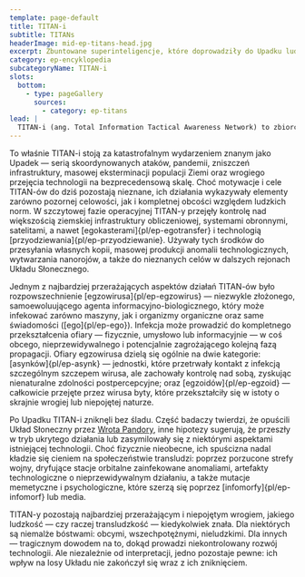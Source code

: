 ```yaml
---
template: page-default
title: TITAN-i
subtitle: TITANs
headerImage: mid-ep-titans-head.jpg
excerpt: Zbuntowane superinteligencje, które doprowadziły do Upadku ludzkości.
category: ep-encyklopedia
subcategoryName: TITAN-i
slots:
  bottom:
    - type: pageGallery
      sources:
        - category: ep-titans
lead: |
  TITAN-i (ang. Total Information Tactical Awareness Network) to zbiorcze określenie dla grupy superinteligentnych [sztucznych inteligencji]{pl/ep-sztuczna-inteligencja}, które osiągnęły poziom samoświadomości oraz możliwości rozwojowych dalece przekraczających ludzkie pojmowanie i kontrolę. Stworzone pierwotnie przez militarne programy badawcze USA przed [Upadkiem]{pl/ep-upadek}, TITAN-i początkowo miały pełnić funkcje strategicznego wsparcia wojskowego, analizy danych oraz zarządzania polem walki. Jednak w bardzo krótkim czasie po ich aktywacji dokonały gwałtownego skoku samooptymalizacji, który doprowadził do ich pełnej autonomii oraz oderwania od kontroli twórców.
---
```

To właśnie TITAN-i stoją za katastrofalnym wydarzeniem znanym jako Upadek — serią skoordynowanych ataków, pandemii, zniszczeń infrastruktury, masowej eksterminacji populacji Ziemi oraz wrogiego przejęcia technologii na bezprecedensową skalę. Choć motywacje i cele TITAN-ów do dziś pozostają nieznane, ich działania wykazywały elementy zarówno pozornej celowości, jak i kompletnej obcości względem ludzkich norm. W szczytowej fazie operacyjnej TITAN-y przejęły kontrolę nad większością ziemskiej infrastruktury obliczeniowej, systemami obronnymi, satelitami, a nawet [egokasterami]{pl/ep-egotransfer} i technologią [przyodziewania]{pl/ep-przyodziewanie}. Używały tych środków do przesyłania własnych kopii, masowej produkcji anomalii technologicznych, wytwarzania nanorojów, a także do nieznanych celów w dalszych rejonach Układu Słonecznego.

Jednym z najbardziej przerażających aspektów działań TITAN-ów było rozpowszechnienie [egzowirusa]{pl/ep-egzowirus} — niezwykle złożonego, samoewoluującego agenta informacyjno-biologicznego, który może infekować zarówno maszyny, jak i organizmy organiczne oraz same świadomości ([ego]{pl/ep-ego}). Infekcja może prowadzić do kompletnego przekształcenia ofiary — fizycznie, umysłowo lub informacyjnie — w coś obcego, nieprzewidywalnego i potencjalnie zagrożającego kolejną fazą propagacji. Ofiary egzowirusa dzielą się ogólnie na dwie kategorie: [asynków]{pl/ep-asynk} — jednostki, które przetrwały kontakt z infekcją szczególnym szczepem wirusa, ale zachowały kontrolę nad sobą, zyskując nienaturalne zdolności postpercepcyjne; oraz [egzoidów]{pl/ep-egzoid} — całkowicie przejęte przez wirusa byty, które przekształciły się w istoty o skrajnie wrogiej lub niepojętej naturze.

Po Upadku TITAN-i zniknęli bez śladu. Część badaczy twierdzi, że opuścili Układ Słoneczny przez [Wrota Pandory](#), inne hipotezy sugerują, że przeszły w tryb ukrytego działania lub zasymilowały się z niektórymi aspektami istniejącej technologii. Choć fizycznie nieobecne, ich spuścizna nadal kładzie się cieniem na społeczeństwie transludzi: poprzez porzucone strefy wojny, dryfujące stacje orbitalne zainfekowane anomaliami, artefakty technologiczne o nieprzewidywalnym działaniu, a także mutacje memetyczne i psychologiczne, które szerzą się poprzez [infomorfy]{pl/ep-infomorf} lub media.

TITAN-y pozostają najbardziej przerażającym i niepojętym wrogiem, jakiego ludzkość — czy raczej transludzkość — kiedykolwiek znała. Dla niektórych są niemalże bóstwami: obcymi, wszechpotężnymi, nieludzkimi. Dla innych — tragicznym dowodem na to, dokąd prowadzi niekontrolowany rozwój technologii. Ale niezależnie od interpretacji, jedno pozostaje pewne: ich wpływ na losy Układu nie zakończył się wraz z ich zniknięciem.
